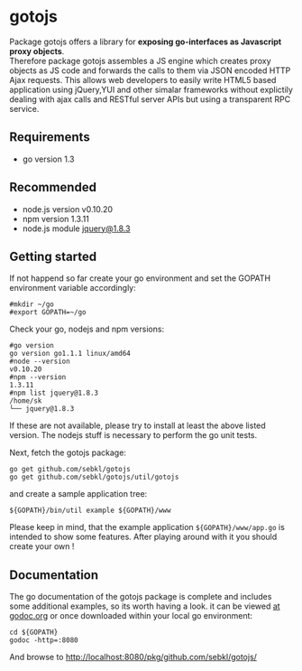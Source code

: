 # gotojs
Package gotojs offers a library for **exposing go-interfaces as Javascript proxy objects**.   
Therefore package gotojs assembles a JS engine which creates proxy objects as JS code and forwards the calls to them via JSON encoded HTTP Ajax requests. This allows web developers to easily write HTML5 based application using jQuery,YUI and other simalar frameworks without explictily dealing with ajax calls and RESTful server APIs but using a transparent RPC service.

## Requirements
* go version 1.3

## Recommended
* node.js version v0.10.20
* npm version 1.3.11
* node.js module jquery@1.8.3

## Getting started
If not happend so far create your go environment and set the GOPATH environment variable accordingly:
```
#mkdir ~/go
#export GOPATH=~/go

```

Check your go, nodejs and npm versions:
```
#go version
go version go1.1.1 linux/amd64
#node --version
v0.10.20
#npm --version
1.3.11
#npm list jquery@1.8.3
/home/sk
└── jquery@1.8.3
```

If these are not available, please try to install at least the above listed version. The nodejs stuff is necessary
to perform the go unit tests.    
   
Next, fetch the gotojs package:

```
go get github.com/sebkl/gotojs
go get github.com/sebkl/gotojs/util/gotojs
```

and create a sample application tree:
```
${GOPATH}/bin/util example ${GOPATH}/www
```

Please keep in mind, that the example application `${GOPATH}/www/app.go` is intended to show some features. After playing around with it you should create your own !

## Documentation
The go documentation of the gotojs package is complete and includes some additional examples, so its worth having a look.
it can be viewed [at godoc.org](http://godoc.org/github.com/sebkl/gotojs) or once downloaded within your local go environment:

```
cd ${GOPATH}
godoc -http=:8080
```
And browse to [http://localhost:8080/pkg/github.com/sebkl/gotojs/](http://localhost:8080/pkg/github.com/sebkl/gotojs/ "http://localhost:8080/pkg/github.com/sebkl/gotojs/")





